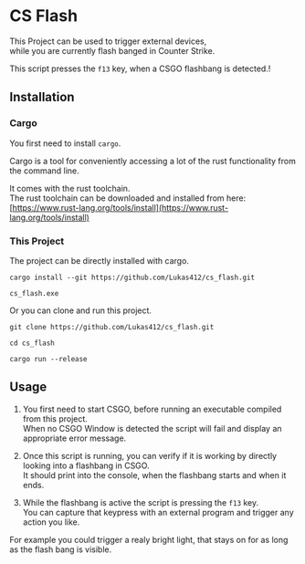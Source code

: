 # CS Flash

This Project can be used to trigger external devices, \
while you are currently flash banged in Counter Strike.

This script presses the `f13` key, when a CSGO flashbang is detected.!

## Installation

### Cargo

You first need to install `cargo`.

Cargo is a tool for conveniently accessing a lot of the rust functionality from the command line.

It comes with the rust toolchain. \
The rust toolchain can be downloaded and installed from here:
[https://www.rust-lang.org/tools/install](https://www.rust-lang.org/tools/install)

### This Project

The project can be directly installed with cargo.

    cargo install --git https://github.com/Lukas412/cs_flash.git

    cs_flash.exe

Or you can clone and run this project.

    git clone https://github.com/Lukas412/cs_flash.git
    
    cd cs_flash

    cargo run --release

## Usage

1. You first need to start CSGO, before running an executable compiled from this project. \
When no CSGO Window is detected the script will fail and display an appropriate error message.

2. Once this script is running, you can verify if it is working by directly looking into a flashbang in CSGO. \
It should print into the console, when the flashbang starts and when it ends.

3. While the flashbang is active the script is pressing the `f13` key. \
You can capture that keypress with an external program and trigger any action you like.


For example you could trigger a realy bright light, that stays on for as long as the flash bang is visible.
